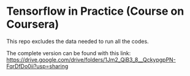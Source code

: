 # Tensorflow in Practice (Course on Coursera)

This repo excludes the data needed to run all the codes.

The complete version can be found with this link:
https://drive.google.com/drive/folders/1Jm2_QiB3_8__QckypgpPN-FqrDfDo0ii?usp=sharing
